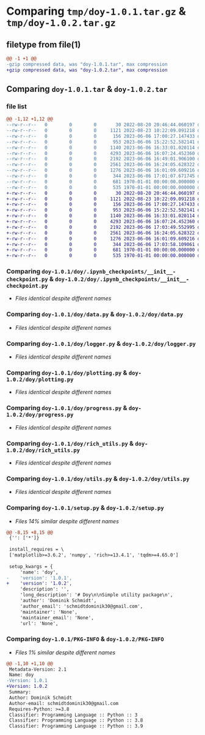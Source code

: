 # Comparing `tmp/doy-1.0.1.tar.gz` & `tmp/doy-1.0.2.tar.gz`

## filetype from file(1)

```diff
@@ -1 +1 @@
-gzip compressed data, was "doy-1.0.1.tar", max compression
+gzip compressed data, was "doy-1.0.2.tar", max compression
```

## Comparing `doy-1.0.1.tar` & `doy-1.0.2.tar`

### file list

```diff
@@ -1,12 +1,12 @@
--rw-r--r--   0        0        0       30 2022-08-20 20:46:44.060197 doy-1.0.1/README.md
--rw-r--r--   0        0        0     1121 2022-08-23 10:22:09.091218 doy-1.0.1/doy/.ipynb_checkpoints/__init__-checkpoint.py
--rw-r--r--   0        0        0      156 2023-06-06 17:00:27.147433 doy-1.0.1/doy/__init__.py
--rw-r--r--   0        0        0      953 2023-06-06 15:22:52.582141 doy-1.0.1/doy/data.py
--rw-r--r--   0        0        0     1140 2023-06-06 16:33:01.020114 doy-1.0.1/doy/logger.py
--rw-r--r--   0        0        0     4293 2023-06-06 16:07:24.452360 doy-1.0.1/doy/plotting.py
--rw-r--r--   0        0        0     2192 2023-06-06 16:49:01.906100 doy-1.0.1/doy/progress.py
--rw-r--r--   0        0        0     2561 2023-06-06 16:24:05.628322 doy-1.0.1/doy/rich_utils.py
--rw-r--r--   0        0        0     1276 2023-06-06 16:01:09.609216 doy-1.0.1/doy/utils.py
--rw-r--r--   0        0        0      344 2023-06-06 17:01:07.671745 doy-1.0.1/pyproject.toml
--rw-r--r--   0        0        0      681 1970-01-01 00:00:00.000000 doy-1.0.1/setup.py
--rw-r--r--   0        0        0      535 1970-01-01 00:00:00.000000 doy-1.0.1/PKG-INFO
+-rw-r--r--   0        0        0       30 2022-08-20 20:46:44.060197 doy-1.0.2/README.md
+-rw-r--r--   0        0        0     1121 2022-08-23 10:22:09.091218 doy-1.0.2/doy/.ipynb_checkpoints/__init__-checkpoint.py
+-rw-r--r--   0        0        0      156 2023-06-06 17:00:27.147433 doy-1.0.2/doy/__init__.py
+-rw-r--r--   0        0        0      953 2023-06-06 15:22:52.582141 doy-1.0.2/doy/data.py
+-rw-r--r--   0        0        0     1140 2023-06-06 16:33:01.020114 doy-1.0.2/doy/logger.py
+-rw-r--r--   0        0        0     4293 2023-06-06 16:07:24.452360 doy-1.0.2/doy/plotting.py
+-rw-r--r--   0        0        0     2192 2023-06-06 17:03:49.552995 doy-1.0.2/doy/progress.py
+-rw-r--r--   0        0        0     2561 2023-06-06 16:24:05.628322 doy-1.0.2/doy/rich_utils.py
+-rw-r--r--   0        0        0     1276 2023-06-06 16:01:09.609216 doy-1.0.2/doy/utils.py
+-rw-r--r--   0        0        0      344 2023-06-06 17:03:58.109061 doy-1.0.2/pyproject.toml
+-rw-r--r--   0        0        0      681 1970-01-01 00:00:00.000000 doy-1.0.2/setup.py
+-rw-r--r--   0        0        0      535 1970-01-01 00:00:00.000000 doy-1.0.2/PKG-INFO
```

### Comparing `doy-1.0.1/doy/.ipynb_checkpoints/__init__-checkpoint.py` & `doy-1.0.2/doy/.ipynb_checkpoints/__init__-checkpoint.py`

 * *Files identical despite different names*

### Comparing `doy-1.0.1/doy/data.py` & `doy-1.0.2/doy/data.py`

 * *Files identical despite different names*

### Comparing `doy-1.0.1/doy/logger.py` & `doy-1.0.2/doy/logger.py`

 * *Files identical despite different names*

### Comparing `doy-1.0.1/doy/plotting.py` & `doy-1.0.2/doy/plotting.py`

 * *Files identical despite different names*

### Comparing `doy-1.0.1/doy/progress.py` & `doy-1.0.2/doy/progress.py`

 * *Files identical despite different names*

### Comparing `doy-1.0.1/doy/rich_utils.py` & `doy-1.0.2/doy/rich_utils.py`

 * *Files identical despite different names*

### Comparing `doy-1.0.1/doy/utils.py` & `doy-1.0.2/doy/utils.py`

 * *Files identical despite different names*

### Comparing `doy-1.0.1/setup.py` & `doy-1.0.2/setup.py`

 * *Files 14% similar despite different names*

```diff
@@ -8,15 +8,15 @@
 {'': ['*']}
 
 install_requires = \
 ['matplotlib>=3.6.2', 'numpy', 'rich>=13.4.1', 'tqdm>=4.65.0']
 
 setup_kwargs = {
     'name': 'doy',
-    'version': '1.0.1',
+    'version': '1.0.2',
     'description': '',
     'long_description': '# Doy\n\nSimple utility package\n',
     'author': 'Dominik Schmidt',
     'author_email': 'schmidtdominik30@gmail.com',
     'maintainer': 'None',
     'maintainer_email': 'None',
     'url': 'None',
```

### Comparing `doy-1.0.1/PKG-INFO` & `doy-1.0.2/PKG-INFO`

 * *Files 1% similar despite different names*

```diff
@@ -1,10 +1,10 @@
 Metadata-Version: 2.1
 Name: doy
-Version: 1.0.1
+Version: 1.0.2
 Summary: 
 Author: Dominik Schmidt
 Author-email: schmidtdominik30@gmail.com
 Requires-Python: >=3.8
 Classifier: Programming Language :: Python :: 3
 Classifier: Programming Language :: Python :: 3.8
 Classifier: Programming Language :: Python :: 3.9
```

